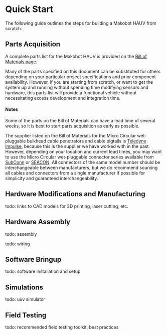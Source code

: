 # Quick Start

The following guide outlines the steps for building a Makobot HAUV from scratch.


## Parts Acquisition

A complete parts list for the Makobot HAUV is provided on the [Bill of Materials page](bom.md).

Many of the parts specified on this document can be substituted for others depending on your particular project specifications and prior component availability. However, if you are starting from scratch, or want to get the system up and running without spending time modifying sensors and hardware, this parts list will provide a functional vehicle without necessitating excess development and integration time.


#### Notes

Some of the parts on the Bill of Materials can have a lead time of several weeks, so it is best to start parts acquisition as early as possible.

The supplier listed on the Bill of Materials for the Micro Circular wet-pluggable bulkhead cable penetrators and cable pigtails is <a href="http://www.teledynemarine.com/impulse/" target="_blank">Teledyne Impulse</a>, because this is the supplier we have worked with in the past. However, depending on your location and current lead times, you may want to use the Micro Circular wet-pluggable connector series available from <a href="https://www.macartney.com/what-we-offer/systems-and-products/connectors/subconn/subconn-micro-circular-series/" target="_blank">SubConn</a> or <a href="http://seaconworldwide.com/products/electrical-wet-mate/micro-wet-con/" target="_blank">SEACON</a>. All connectors of the same model number should be interchangeable between manufacturers, but we do recommend sourcing all cables and connectors from a single manufacturer if possible for simplicity and guaranteed interchangeability. 

## Hardware Modifications and Manufacturing

todo: links to CAD models for 3D printing, laser cutting, etc.


## Hardware Assembly

todo: assembly

todo: wiring


## Software Bringup

todo: software installation and setup


## Simulations

todo: uuv simulator



## Field Testing

todo: recommended field testing toolkit, best practices
